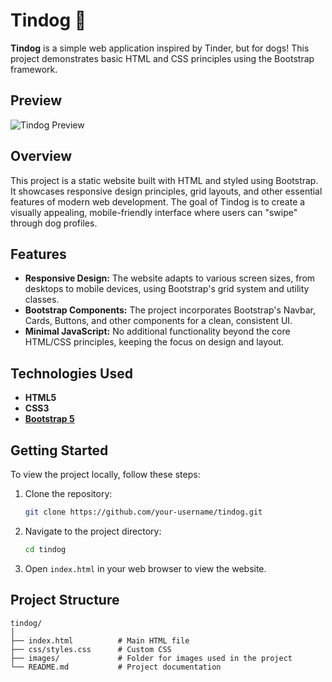# Tindog 🐾

**Tindog** is a simple web application inspired by Tinder, but for dogs! This project demonstrates basic HTML and CSS principles using the Bootstrap framework.

## Preview

![Tindog Preview](./preview.gif)

## Overview

This project is a static website built with HTML and styled using Bootstrap. It showcases responsive design principles, grid layouts, and other essential features of modern web development. The goal of Tindog is to create a visually appealing, mobile-friendly interface where users can "swipe" through dog profiles.

## Features

- **Responsive Design:** The website adapts to various screen sizes, from desktops to mobile devices, using Bootstrap's grid system and utility classes.
- **Bootstrap Components:** The project incorporates Bootstrap's Navbar, Cards, Buttons, and other components for a clean, consistent UI.
- **Minimal JavaScript:** No additional functionality beyond the core HTML/CSS principles, keeping the focus on design and layout.
  
## Technologies Used

- **HTML5**
- **CSS3**
- **[Bootstrap 5](https://getbootstrap.com/)**

## Getting Started

To view the project locally, follow these steps:

1. Clone the repository:

   ```bash
   git clone https://github.com/your-username/tindog.git
   ```

2. Navigate to the project directory:

   ```bash
   cd tindog
   ```

3. Open `index.html` in your web browser to view the website.

## Project Structure

```
tindog/
│
├── index.html          # Main HTML file
├── css/styles.css      # Custom CSS
├── images/             # Folder for images used in the project
└── README.md           # Project documentation
```
